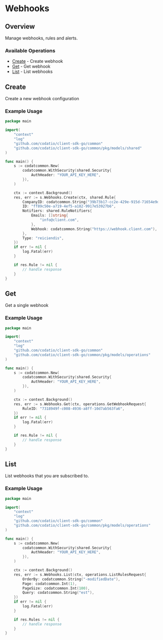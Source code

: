 # Webhooks

## Overview

Manage webhooks, rules and alerts.

### Available Operations

* [Create](#create) - Create webhook
* [Get](#get) - Get webhook
* [List](#list) - List webhooks

## Create

Create a new webhook configuration

### Example Usage

```go
package main

import(
	"context"
	"log"
	"github.com/codatio/client-sdk-go/common"
	"github.com/codatio/client-sdk-go/common/pkg/models/shared"
)

func main() {
    s := codatcommon.New(
        codatcommon.WithSecurity(shared.Security{
            AuthHeader: "YOUR_API_KEY_HERE",
        }),
    )

    ctx := context.Background()
    res, err := s.Webhooks.Create(ctx, shared.Rule{
        CompanyID: codatcommon.String("39b73b17-cc2e-429e-915d-71654e9dcd1e"),
        ID: "ff89c50e-a719-4ef5-a182-9917e53927b6",
        Notifiers: shared.RuleNotifiers{
            Emails: []string{
                "info@client.com",
            },
            Webhook: codatcommon.String("https://webhook.client.com"),
        },
        Type: "reiciendis",
    })
    if err != nil {
        log.Fatal(err)
    }

    if res.Rule != nil {
        // handle response
    }
}
```

## Get

Get a single webhook

### Example Usage

```go
package main

import(
	"context"
	"log"
	"github.com/codatio/client-sdk-go/common"
	"github.com/codatio/client-sdk-go/common/pkg/models/operations"
)

func main() {
    s := codatcommon.New(
        codatcommon.WithSecurity(shared.Security{
            AuthHeader: "YOUR_API_KEY_HERE",
        }),
    )

    ctx := context.Background()
    res, err := s.Webhooks.Get(ctx, operations.GetWebhookRequest{
        RuleID: "7318949f-c008-4936-a8ff-10d7ab563fa6",
    })
    if err != nil {
        log.Fatal(err)
    }

    if res.Rule != nil {
        // handle response
    }
}
```

## List

List webhooks that you are subscribed to.

### Example Usage

```go
package main

import(
	"context"
	"log"
	"github.com/codatio/client-sdk-go/common"
	"github.com/codatio/client-sdk-go/common/pkg/models/operations"
)

func main() {
    s := codatcommon.New(
        codatcommon.WithSecurity(shared.Security{
            AuthHeader: "YOUR_API_KEY_HERE",
        }),
    )

    ctx := context.Background()
    res, err := s.Webhooks.List(ctx, operations.ListRulesRequest{
        OrderBy: codatcommon.String("-modifiedDate"),
        Page: codatcommon.Int(1),
        PageSize: codatcommon.Int(100),
        Query: codatcommon.String("est"),
    })
    if err != nil {
        log.Fatal(err)
    }

    if res.Rules != nil {
        // handle response
    }
}
```
